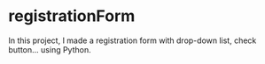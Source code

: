 # registrationForm
In this project, I made a registration form with drop-down list, check button... using Python.
